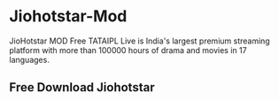 # Jiohotstar-Mod
JioHotstar MOD Free TATAIPL Live is India's largest premium streaming platform with more than 100000 hours of drama and movies in 17 languages.

## Free Download Jiohotstar ##
